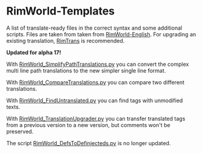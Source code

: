 RimWorld-Templates
==================

A list of translate-ready files in the correct syntax and some additional scripts. Files are taken from taken from [RimWorld-English](https://github.com/RimWorld-zh/RimWorld-English). For upgrading an existing translation, [RimTrans](https://github.com/duduluu/RimTrans) is recommended.

**Updated for alpha 17!**

With [RimWorld_SimplifyPathTranslations.py](RimWorld_SimplifyPathTranslations.py) you can convert the complex multi line path translations to the new simpler single line format.

With [RimWorld_CompareTranslations.py](RimWorld_CompareTranslations.py) you can compare two different translations.

With [RimWorld_FindUntranslated.py](RimWorld_FindUntranslated.py) you can find tags with unmodified texts.

With [RimWorld_TranslationUpgrader.py](RimWorld_TranslationUpgrader.py) you can transfer translated tags from a previous version to a new version, but comments won't be preserved.

The script [RimWorld_DefsToDefinjecteds.py](RimWorld_DefsToDefinjecteds.py) is no longer updated.
